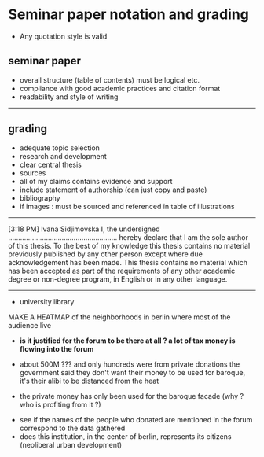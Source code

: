 # Seminar paper notation and grading

- Any quotation style is valid 



## seminar paper
- overall structure (table of contents) must be logical etc.
- compliance with good academic practices and citation format
- readability and style of writing

______
## grading
- adequate topic selection
- research and development
- clear central thesis
- sources
- all of my claims contains evidence and support
- include statement of authorship (can just copy and paste)
- bibliography
- if images : must be sourced and referenced in table of illustrations
______
[3:18 PM] Ivana Sidjimovska
I, the undersigned ....................................................... hereby declare that I am the sole author of this thesis. To the best of my knowledge this thesis contains no material previously published by any other person except where due acknowledgement has been made. This thesis contains no material which has been accepted as part of the requirements of any other academic degree or non-degree program, in English or in any other language.
______
- university library

MAKE A HEATMAP of the neighborhoods in berlin where most of the audience live

- **is it justified for the forum to be there at all ? a lot of tax money is flowing into the forum**
- about 500M ??? and only hundreds were from private donations
the government said they don't want their money to be used for baroque, it's their alibi to be distanced from the heat 

- the private money has only been used for the baroque facade (why ? who is profiting from it ?)
* see if the names of the people who donated are mentioned in the forum correspond to the data gathered
* does this institution, in the center of berlin, represents its citizens (neoliberal urban development)
